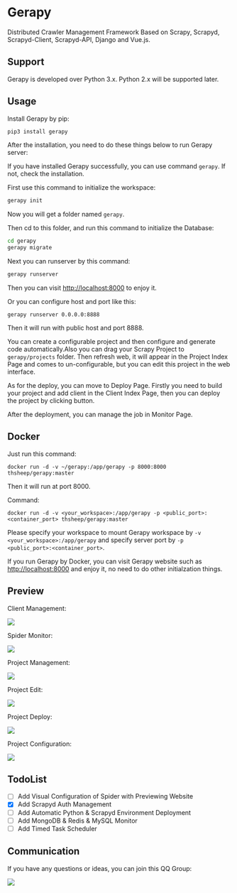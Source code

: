 # Gerapy

Distributed Crawler Management Framework Based on Scrapy, Scrapyd, Scrapyd-Client, Scrapyd-API, Django and Vue.js.

## Support

Gerapy is developed over Python 3.x. Python 2.x will be supported later.

## Usage

Install Gerapy by pip:

```bash
pip3 install gerapy
```

After the installation, you need to do these things below to run Gerapy server:

If you have installed Gerapy successfully, you can use command `gerapy`. If not, check the installation.

First use this command to initialize the workspace:

```bash
gerapy init
```

Now you will get a folder named `gerapy`.

Then cd to this folder, and run this command to initialize the Database:

```bash
cd gerapy
gerapy migrate
```

Next you can runserver by this command:

```bash
gerapy runserver
```

Then you can visit [http://localhost:8000](http://localhost:8000) to enjoy it.

Or you can configure host and port like this:

```
gerapy runserver 0.0.0.0:8888
```

Then it will run with public host and port 8888.

You can create a configurable project and then configure and generate code automatically.Also you can drag your Scrapy Project to `gerapy/projects` folder. Then refresh web, it will appear in the Project Index Page and comes to un-configurable, but you can edit this
project in the web interface.

As for the deploy, you can move to Deploy Page. Firstly you need to build your project and add client in the Client Index Page, then you can deploy the project by clicking button.

After the deployment, you can manage the job in Monitor Page.

## Docker

Just run this command:

```
docker run -d -v ~/gerapy:/app/gerapy -p 8000:8000 thsheep/gerapy:master
```

Then it will run at port 8000.

Command:

```
docker run -d -v <your_workspace>:/app/gerapy -p <public_port>:<container_port> thsheep/gerapy:master
```

Please specify your workspace to mount Gerapy workspace by `-v <your_workspace>:/app/gerapy` and specify server port by `-p <public_port>:<container_port>`.

If you run Gerapy by Docker, you can visit Gerapy website such as [http://localhost:8000](http://localhost:8000) and enjoy it, no need to do other initialzation things.

## Preview

Client Management:

![](https://ws4.sinaimg.cn/large/006tKfTcly1fkbdxmxtg8j31kw0smak0.jpg)

Spider Monitor:

![](https://ws4.sinaimg.cn/large/006tKfTcly1fkbe2idj4tj31kw0skqfp.jpg)

Project Management:

![](https://ws2.sinaimg.cn/large/006tKfTcly1fkbebgjxguj31kw0l4jyp.jpg)

Project Edit:

![](https://ws1.sinaimg.cn/large/006tKfTcly1fkbe00vpakj31kw0qx7ez.jpg)

Project Deploy:

![](https://ws4.sinaimg.cn/large/006tKfTcly1fkbe3w2jrij31kw0shtgr.jpg)

Project Configuration:

![](https://ws2.sinaimg.cn/large/006tKfTcly1fkbe5aqerdj31kw0xggu0.jpg)

## TodoList

- [ ] Add Visual Configuration of Spider with Previewing Website
- [x] Add Scrapyd Auth Management
- [ ] Add Automatic Python & Scrapyd Environment Deployment
- [ ] Add MongoDB & Redis & MySQL Monitor
- [ ] Add Timed Task Scheduler

## Communication

If you have any questions or ideas, you can join this QQ Group:

![](https://ws2.sinaimg.cn/large/006tNc79gy1fno6qey8a3j307609k3zs.jpg) 


